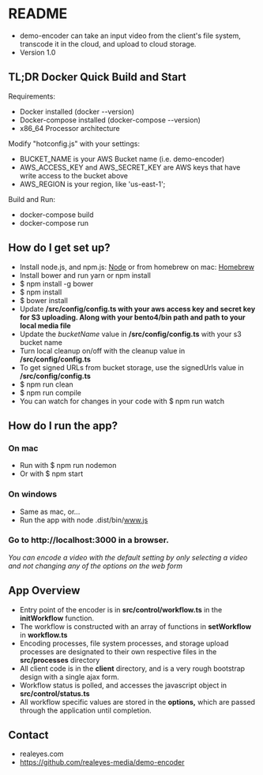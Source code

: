 # README #

* demo-encoder can take an input video from the client's file system, transcode it in the cloud, and upload to cloud storage.
* Version 1.0

## TL;DR Docker Quick Build and Start
Requirements:
* Docker installed (docker --version)
* Docker-compose installed (docker-compose --version)
* x86_64 Processor architecture

Modify "hotconfig.js" with your settings:
* BUCKET_NAME is your AWS Bucket name (i.e. demo-encoder)
* AWS_ACCESS_KEY and AWS_SECRET_KEY are AWS keys that have write access to the bucket above
* AWS_REGION is your region, like 'us-east-1';

Build and Run:
* docker-compose build
* docker-compose run

## How do I get set up? ##

* Install node.js, and npm.js: [Node](https://nodejs.org/en/) or from homebrew on mac: [Homebrew](http://brew.sh/)
* Install bower and run yarn or npm install
* $ npm install -g bower
* $ npm install
* $ bower install
* Update **/src/config/config.ts with your aws access key and secret key for S3 uploading. Along with your bento4/bin path and path to your local media file**
* Update the *bucketName* value in **/src/config/config.ts** with your s3 bucket name
* Turn local cleanup on/off with the cleanup value in **/src/config/config.ts**
* To get signed URLs from bucket storage, use the signedUrls value in **/src/config/config.ts**
* $ npm run clean
* $ npm run compile
* You can watch for changes in your code with $ npm run watch

## How do I run the app? ##

### On mac ###
* Run with $ npm run nodemon
* Or with $ npm start

### On windows ###
* Same as mac, or...
* Run the app with node .dist/bin/www.js

### Go to http://localhost:3000 in a browser. ###

*You can encode a video with the default setting by only selecting a video and not changing any of the options on the web form*

## App Overview ##
* Entry point of the encoder is in **src/control/workflow.ts** in the **initWorkflow** function.
* The workflow is constructed with an array of functions in **setWorkflow** in **workflow.ts**
* Encoding processes, file system processes, and storage upload processes are designated to their own respective files in the **src/processes** directory
* All client code is in the **client** directory, and is a very rough bootstrap design with a single ajax form.
* Workflow status is polled, and accesses the javascript object in **src/control/status.ts**
* All workflow specific values are stored in the **options,** which are passed through the application until completion.

## Contact ##

* realeyes.com
* https://github.com/realeyes-media/demo-encoder